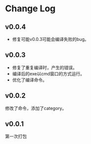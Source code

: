# Change Log

## v0.0.4
* 修复可能v0.0.3可能会编译失败的bug。

## v0.0.3
* 修复了重复编译时，产生的错误。
* 编译后的exe以cmd窗口的方式运行。
* 优化了编译命令。  

## v0.0.2
修改了命令，添加了category。

## v0.0.1 
第一次打包
